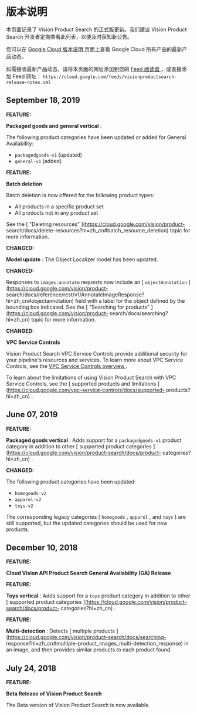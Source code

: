 #  版本说明

本页面记录了 Vision Product Search 的正式版更新。我们建议 Vision Product Search
开发者定期查看此列表，以便及时获知新公告。

您可以在 [ Google Cloud 版本说明 ](https://cloud.google.com/release-notes?hl=zh_cn)
页面上查看 Google Cloud 所有产品的最新产品动态。

如需接收最新产品动态，请将本页面的网址添加到您的 [ Feed 阅读器
](https://wikipedia.org/wiki/Comparison_of_feed_aggregators) ，或直接添加 Feed 网址： `
https://cloud.google.com/feeds/visionproductsearch-release-notes.xml `

##  September 18, 2019

**FEATURE:**

**Packaged goods and general vertical** :

The following product categories have been updated or added for General
Availability:

  * ` packagedgoods-v1 ` (updated) 
  * ` general-v1 ` (added) 

**FEATURE:**

**Batch deletion**

Batch deletion is now offered for the following product types:

  * All products in a specific product set 
  * All products not in any product set 

See the [ "Deleting resources" ](https://cloud.google.com/vision/product-
search/docs/delete-resources?hl=zh_cn#batch_resource_deletion) topic for more
information.

**CHANGED:**

**Model update** : The Object Localizer model has been updated.

**CHANGED:**

Responses to ` images:annotate ` requests now include an [ ` objectAnnotation
` ](https://cloud.google.com/vision/product-
search/docs/reference/rest/v1/AnnotateImageResponse?hl=zh_cn#objectannotation)
field with a label for the object defined by the bounding box indicated. See
the [ "Searching for products" ](https://cloud.google.com/vision/product-
search/docs/searching?hl=zh_cn) topic for more information.

**CHANGED:**

**VPC Service Controls**

Vision Product Search VPC Service Controls provide additional security for
your pipeline's resources and services. To learn more about VPC Service
Controls, see the [ VPC Service Controls overview
](https://cloud.google.com/vpc-service-controls/docs/overview?hl=zh_cn) .

To learn about the limitations of using Vision Product Search with VPC Service
Controls, see the [ supported products and limitations
](https://cloud.google.com/vpc-service-controls/docs/supported-
products?hl=zh_cn) .

##  June 07, 2019

**FEATURE:**

**Packaged goods vertical** : Adds support for a ` packagedgoods-v1 ` product
category in addition to other [ supported product categories
](https://cloud.google.com/vision/product-search/docs/product-
categories?hl=zh_cn) .

**CHANGED:**

The following product categories have been updated:

  * ` homegoods-v2 `
  * ` apparel-v2 `
  * ` toys-v2 `

The corresponding legacy categories ( ` homegoods ` , ` apparel ` , and ` toys
` ) are still supported, but the updated categories should be used for new
products.

##  December 10, 2018

**FEATURE:**

**Cloud Vision API Product Search General Availability (GA) Release**

**FEATURE:**

**Toys vertical** : Adds support for a ` toys ` product category in addition
to other [ supported product categories
](https://cloud.google.com/vision/product-search/docs/product-
categories?hl=zh_cn) .

**FEATURE:**

**Multi-detection** : Detects [ multiple products
](https://cloud.google.com/vision/product-search/docs/searching-
response?hl=zh_cn#multiple-product_images_multi-detection_response) in an
image, and then provides similar products to each product found.

##  July 24, 2018

**FEATURE:**

**Beta Release of Vision Product Search**

The Beta version of Vision Product Search is now available.

